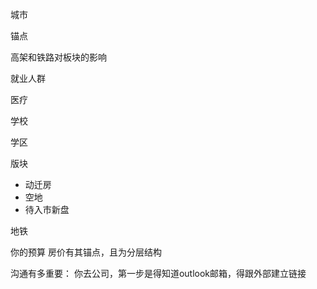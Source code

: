 城市

锚点

高架和铁路对板块的影响

就业人群

医疗

学校

学区

版块
- 动迁房
- 空地
- 待入市新盘

地铁


你的预算
房价有其锚点，且为分层结构

沟通有多重要：
你去公司，第一步是得知道outlook邮箱，得跟外部建立链接